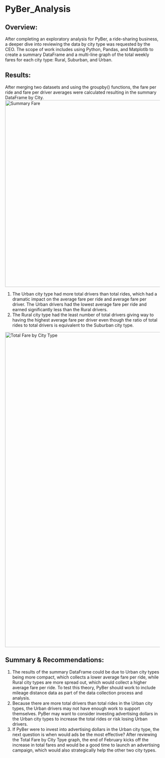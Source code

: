 # PyBer_Analysis
## Overview:
After completing an exploratory analysis for PyBer, a ride-sharing business, a deeper dive into reviewing the data by city type was requested by the CEO. The scope of work includes using Python, Pandas, and Matplotlb to create a summary DataFrame and a multi-line graph of the total weekly fares for each city type: Rural, Suburban, and Urban.
## Results:
After merging two datasets and using the groupby() functions, the fare per ride and fare per driver averages were calculated resulting in the summary DataFrame by City.<img width="609" alt="Summary Fare" src="https://user-images.githubusercontent.com/109715441/195676887-4152f693-ea9c-4573-b937-ab6f284c459c.png">
1. The Urban city type had more total drivers than total rides, which had a dramatic impact on the average fare per ride and average fare per driver. The Urban drivers had the lowest average fare per ride and earned significantly less than the Rural drivers.
2. The Rural city type had the least number of total drivers giving way to having the highest average fare per driver even though the ratio of total rides to total drivers is equivalent to the Suburban city type.
<img width="1027" alt="Total Fare by City Type" src="https://user-images.githubusercontent.com/109715441/195676412-7dbb60cd-814e-4515-abc5-e2ec259a5cd7.png">

## Summary & Recommendations:
1. The results of the summary DataFrame could be due to Urban city types being more compact, which collects a lower average fare per ride, while Rural city types are more spread out, which would collect a higher average fare per ride. To test this theory, PyBer should work to include mileage distance data as part of the data collection process and analysis.
2. Because there are more total drivers than total rides in the Urban city types, the Urban drivers may not have enough work to support themselves. PyBer may want to consider investing advertising dollars in the Urban city types to increase the total rides or risk losing Urban drivers.
3. If PyBer were to invest into advertising dollars in the Urban city type, the next question is when would ads be the most effective? After reviewing the Total Fare by City Tpye graph, the end of February kicks off the increase in total fares and would be a good time to launch an advertising campaign, which would also strategically help the other two city types.
